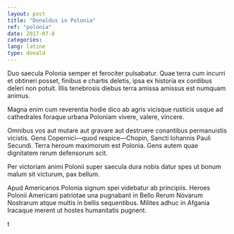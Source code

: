 ```yaml
---
layout: post
title: "Donaldus in Polonia"
ref: "polonia"
date: 2017-07-8
categories:
lang: latine
type: donald
---
```


Duo saecula Polonia semper et ferociter pulsabatur. Quae terra cum
incurri et obtineri posset, finibus e chartis deletis, ipsa ex
historia ex cordibus deleri non potuit. Illis tenebrosis diebus terra
amissa amissus est numquam animus.

Magna enim cum reverentia hodie dico ab agris vicisque rusticis usque
ad cathedrales foraque urbana Poloniam vivere, valere, vincere.

Omnibus vos aut mutare aut gravare aut destruere conantibus
permanuistis vicistis. Gens Copernici—quod respice—Chopin, Sancti
Iohannis Pauli Secundi. Terra heroum maximorum est Polonia. Gens autem
quae dignitatem rerum defensorum scit.

Per victoriam animi Polonii super saecula dura nobis datur spes ut
bonum malum sit victurum, pax bellum.

Apud Americanos Polonia signum spei videbatur ab principiis. Heroes
Polonii Americani patriotae una pugnabant in Bello Rerum Novarum
Nostrarum atque multis in bellis sequentibus. Milites adhuc in Afgania
Iracaque merent ut hostes humanitatis pugnent.

t

